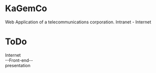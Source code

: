 # KaGemCo
Web Application of a telecommunications corporation. Intranet - Internet

# ToDo
Internet  
--Front-end--  
presentation  